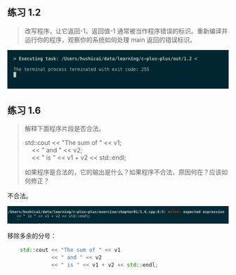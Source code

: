 ## 练习 1.2

> 改写程序，让它返回-1。返回值-1 通常被当作程序错误的标识。重新编译并运行你的程序，观察你的系统如何处理 main 返回的错误标识。

![exercise_1.2](../../images/exercise_1.2.png)

## 练习 1.6

> 解释下面程序片段是否合法。
>
> std::cout << "The sum of " << v1;<br>
> &nbsp;&nbsp;&nbsp;&nbsp;<< " and " << v2;<br>
> &nbsp;&nbsp;&nbsp;&nbsp;<< " is " << v1 + v2 << std::endl;
>
> 如果程序是合法的，它的输出是什么？如果程序不合法，原因何在？应该如何修正？

不合法。

![exercise_1.6](../../images/exercise_1.6.png)

移除多余的分号：

```cpp
    std::cout << "The sum of " << v1
              << " and " << v2
              << " is " << v1 + v2 << std::endl;
```
